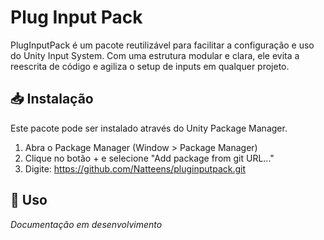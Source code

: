# Plug Input Pack

PlugInputPack é um pacote reutilizável para facilitar a configuração e uso do Unity Input System. Com uma estrutura modular e clara, ele evita a reescrita de código e agiliza o setup de inputs em qualquer projeto.

## 📥 Instalação

Este pacote pode ser instalado através do Unity Package Manager.

1. Abra o Package Manager (Window > Package Manager)
2. Clique no botão + e selecione "Add package from git URL..."
3. Digite: https://github.com/Natteens/pluginputpack.git

## 🚀 Uso

*Documentação em desenvolvimento*

